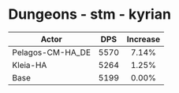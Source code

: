 # Dungeons - stm - kyrian
| Actor | DPS | Increase |
|---|:---:|:---:|
|Pelagos-CM-HA_DE|5570|7.14%|
|Kleia-HA|5264|1.25%|
|Base|5199|0.00%|
